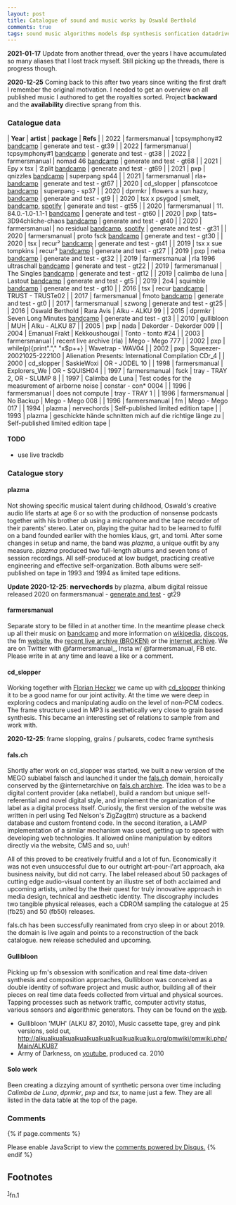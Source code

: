 ```yaml
---
layout: post
title: Catalogue of sound and music works by Oswald Berthold
comments: true
tags: sound music algorithms models dsp synthesis sonfication datadriven audio digital musician aesthetics
---
```


**2021-01-17** Update from another thread, over the years I have
accumulated so many aliases that I lost track myself. Still picking up
the threads, there is progress though.

**2020-12-25** Coming back to this after two years since writing the
first draft I remember the original motivation. I needed to get an
overview on all published music I authored to get the royalties
sorted. Project **backward** and the **availability** directive sprang
from this.

### Catalogue data

| **Year** | **artist**         | **package**                                                                                                                                                              | **Refs**                                              |
| 2022     | farmersmanual      | tcpsymphony#2 [bandcamp](https://farmersmanual.bandcamp.com/album/tcpsymphony-2)                                                                                         | generate and test - gt39                              |
| 2022     | farmersmanual      | tcpsymphony#1 [bandcamp](https://farmersmanual.bandcamp.com/album/tcpsymphony-1)                                                                                         | generate and test - gt38                              |
| 2022     | farmersmanual      | nomad 46 [bandcamp](https://farmersmanual.bandcamp.com/album/nomad-46)                                                                                                   | generate and test - gt68                              |
| 2021     | Epy x tsx          | ☡plit [bandcamp](https://farmersmanual.bandcamp.com/album/plit)                                                                                                          | generate and test - gt69                              |
| 2021     | pxp                | qnizzles [bandcamp](https://superpang.bandcamp.com/album/qnizzles-dbg-0)                                                                                                 | superpang sp44                                        |
| 2021     | farmersmanual      | rla+ [bandcamp](https://farmersmanual.bandcamp.com/album/rla)                                                                                                            | generate and test - gt67                              |
| 2020     | cd\_slopper        | pfanscotcoe [bandcamp](https://superpang.bandcamp.com/album/pfanscotcoe)                                                                                                 | superpang - sp37                                      |
| 2020     | dprmkr             | flowers a sun hazy, [bandcamp](https://dprmkr.bandcamp.com/album/flowers-a-sun-hazy)                                                                                     | generate and test - gt9                               |
| 2020     | tsx x psygod       | smelt, [bandcamp](https://tsx1.bandcamp.com/album/l-s), [spotify](https://open.spotify.com/album/77WRV3JvtnslEgobKj4GkX?si=erX_cVaKTTa7_jDM60gmog&dl_branch=1)           | generate and test - gt55                              |
| 2020     | farmersmanual      | 11​.​84​.​0​.​-​1​.​0​-​1​.​1​-​1 [bandcamp](https://farmersmanual.bandcamp.com/album/11840-10-11-1)                                                                                    | generate and test - gt60                              |
| 2020     | pxp                | tats​=​3D94chliche​-​chaos [bandcamp](https://farmersmanual.bandcamp.com/album/tats-3d94chliche-chaos)                                                                       | generate and test - gt40                              |
| 2020     | farmersmanual      | no residual [bandcamp](https://farmersmanual.bandcamp.com/album/no-residual), [spotify](https://open.spotify.com/album/6jmPYaDaBJi8WVPeiWwqPZ?si=W3lu_eJ6SoK_3rg4PkArbQ) | generate and test - gt31                              |
| 2020     | farmersmanual      | proto fsck [bandcamp](https://farmersmanual.bandcamp.com/album/proto-fsck)                                                                                               | generate and test - gt30                              |
| 2020     | tsx                | recur² [bandcamp](https://tsx1.bandcamp.com/album/recur-2?label=3200328970&tab=music)                                                                                    | generate and test - gt41                              |
| 2019     | tsx x sue tompkins | recur³ [bandcamp](https://farmersmanual.bandcamp.com/album/recur)                                                                                                        | generate and test - gt27                              |
| 2019     | pxp                | neba [bandcamp](https://farmersmanual.bandcamp.com/album/neba)                                                                                                           | generate and test - gt32                              |
| 2019     | farmersmanual      | rla 1996 ultraschall [bandcamp](https://farmersmanual.bandcamp.com/album/rla-1996-ultraschall)                                                                           | generate and test - gt22                              |
| 2019     | farmersmanual      | The Singles [bandcamp](https://farmersmanual.bandcamp.com/album/the-singles)                                                                                             | generate and test - gt12                              |
| 2019     | calimba de luna    | Lastout [bandcamp](https://farmersmanual.bandcamp.com/album/lastout)                                                                                                     | generate and test - gt5                               |
| 2019     | 2o4                | squimble [bandcamp](https://2o4m.bandcamp.com/album/squimble)                                                                                                            | generate and test - gt10                              |
| 2016     | tsx                | recur [bandcamp](https://trust.bandcamp.com/album/recur)                                                                                                                 | TRUST - TRUSTe02                                      |
| 2017     | farmersmanual      | fmoto [bandcamp](https://farmersmanual.bandcamp.com/album/fmoto)                                                                                                         | generate and test - gt0                               |
| 2017     | farmersmanual      | szwong                                                                                                                                                                   | generate and test - gt25                              |
| 2016     | Oswald Berthold    | Rara Avis                                                                                                                                                                | Alku - ALKU 99                                        |
| 2015     | dprmkr             | Seven Long Minutes [bandcamp](https://dprmkr.bandcamp.com/album/seven-long-minutes)                                                                                      | generate and test - gt3                               |
| 2010     | gullibloon         | MUH                                                                                                                                                                      | Alku - ALKU 87                                        |
| 2005     | pxp                | nada                                                                                                                                                                     | Dekorder - Dekorder 009                               |
| 2004     | Emanual Frakt      | Kekkoushougai                                                                                                                                                            | Tonto - tonto \#24                                    |
| 2003     | farmersmanual      | recent live archive (rla)                                                                                                                                                | Mego - Mego 777                                       |
| 2002     | pxp                | while(p){print"."," "x$p++}                                                                                                                                              | Wavetrap - WAV04                                      |
| 2002     | pxp                | Squeezer-20021025-222100                                                                                                                                                 | Alienation Presents: International Compilation CDr\_4 |
| 2000     | cd\_slopper        | SaskieWoxi                                                                                                                                                               | OR - JODEL 10                                         |
| 1998     | farmersmanual      | Explorers\_We                                                                                                                                                            | OR - SQUISH04                                         |
| 1997     | farmersmanual      | fsck                                                                                                                                                                     | tray - TRAY 2, OR - SLUMP 8                           |
| 1997     | Calimba de Luna    | Test codes for the measurement of airborne noise                                                                                                                         | constar - con\* 0004                                  |
| 1996     | farmersmanual      | does not compute                                                                                                                                                         | tray - TRAY 1                                         |
| 1996     | farmersmanual      | No Backup                                                                                                                                                                | Mego - Mego 008                                       |
| 1996     | farmersmanual      | fm                                                                                                                                                                       | Mego - Mego 017                                       |
| 1994     | plazma             | nervechords                                                                                                                                                              | Self-published limited edition tape                   |
| 1993     | plazma             | geschickte hände schnitten mich auf die richtige länge zu                                                                                                                | Self-published limited edition tape                   |

#### TODO
- use live trackdb

### Catalogue story

#### plazma

Not showing specific musical talent during childhood, Oswald's
creative audio life starts at age 6 or so with the production of
nonsense podcasts together with his brother *ub* using a microphone
and the tape recorder of their parents' stereo. Later on, playing the
guitar had to be learned to fulfil on a band founded earlier with the
homies klaus, grt, and tomi. After some changes in setup and name, the
band was *plazma*, a unique outfit by any measure. *plazma* produced
two full-length albums and seven tons of session recordings. All
self-produced at low budget, practicing creative engineering and
effective self-organization. Both albums were self-published on tape
in 1993 and 1994 as limited tape editions.

**Update 2020-12-25**: 𝗻𝗲𝗿𝘃𝗲𝗰𝗵𝗼𝗿𝗱𝘀 by plazma, album digital reissue released 2020 on farmersmanual - [generate and test](https://farmersmanual.bandcamp.com/album/nervechords) - gt29

#### farmersmanual

Separate story to be filled in at another time. In the meantime please
check up all their music on
[bandcamp](https://farmersmanual.bandcamp.com/) and more information
on [wikipedia](https://en.wikipedia.org/wiki/Farmers_Manual),
[discogs](https://www.discogs.com/artist/356-Farmers-Manual), the fm
[website](http://web.fm), the [recent live archive
(BROKEN)](http://rla.web.fm) or the [internet
archive](https://archive.org/search.php?query=farmersmanual). We are
on Twitter with @farmersmanual_, Insta w/ @farmersmanual, FB
etc. Please write in at any time and leave a like or a comment.

#### cd\_slopper

Working together with [Florian Hecker](http://florianhecker.blogspot.com/) we came up with
[cd\_slopper](https://www.discogs.com/artist/11328-CD_slopper) thinking it to be a
good name for our joint activity. At the time we were deep in
exploring codecs and manipulating audio on the level of non-PCM
codecs. The frame structure used in MP3 is aesthetically very close to
grain based synthesis. This became an interesting set of relations to
sample from and work with.

**2020-12-25**: frame slopping, grains / pulsarets, codec frame
synthesis

#### fals.ch

Shortly after work on cd\_slopper was started, we built a new version
of the MEGO sublabel falsch and launched it under the
[fals.ch](https://fals.ch) domain, heroically conserved by the
@internetarchive on [fals.ch
archive](https://web.archive.org/web/19991218005216/http://fals.ch). The
idea was to be a digital content provider (aka netlabel), build a
random but unique self-referential and novel digital style, and
implement the organization of the label as a digital process
itself. Curiosly, the first version of the website was written in perl
using Ted Nelson's ZigZag(tm) structure as a backend database and
custom frontend code. In the second iteration, a LAMP implementation
of a similar mechanism was used, getting up to speed with developing
web technologies. It allowed online manipulation by editors directly
via the website, CMS and so, uuh!

All of this proved to be creatively fruitful and a lot of fun.
Economically it was not even unsuccessful due to our outright
art-pour-l'art approach, aka business naivity, but did not carry. The
label released about 50 packages of cutting edge audio-visual content
by an illustre set of both acclaimed and upcoming artists, united by
the their quest for truly innovative approach in media design,
technical and aesthetic identity. The discography includes two
tangible physical releases, each a CDROM sampling the catalogue at 25
(fb25) and 50 (fb50) releases.

fals.ch has been successfully reanimated from cryo sleep in or
about 2019. the domain is live again and points to a reconstruction of
the back catalogue. new release scheduled and upcoming.

#### Gullibloon

Picking up fm's obsession with sonification and real time data-driven
synthesis and composition approaches, Gullibloon was conceived as a
double identity of software project and music author, building all of
their pieces on real time data feeds collected from virtual and
physical sources. Tapping processes such as network traffic, computer
activity status, various sensors and algorithmic generators. They can
be found on the [web](https://gullibloon.org).

- Gullibloon 'MUH' (ALKU 87, 2010), Music cassette tape, grey and pink versions, sold out, <http://alkualkualkualkualkualkualkualkualkualku.org/pmwiki/pmwiki.php/Main/ALKU87>
- Army of Darkness, on [youtube](https://www.youtube.com/watch?v=a7nEPDXEioM&t=28s), produced ca. 2010

#### Solo work

Been creating a dizzying amount of synthetic persona over time
including *Calimba de Luna*, *dprmkr*, *pxp* and *tsx*, to name just a
few. They are all listed in the data table at the top of the page.

### Comments

{% if page.comments %}
<div id="disqus_thread"></div>
<script>

/**
*  RECOMMENDED CONFIGURATION VARIABLES: EDIT AND UNCOMMENT THE SECTION BELOW TO INSERT DYNAMIC VALUES FROM YOUR PLATFORM OR CMS.
*  LEARN WHY DEFINING THESE VARIABLES IS IMPORTANT: https://disqus.com/admin/universalcode/#configuration-variables*/
/*
var disqus_config = function () {
this.page.url = PAGE_URL;  // Replace PAGE_URL with your page's canonical URL variable
this.page.identifier = PAGE_IDENTIFIER; // Replace PAGE_IDENTIFIER with your page's unique identifier variable
};
*/
(function() { // DON'T EDIT BELOW THIS LINE
var d = document, s = d.createElement('script');
s.src = '//x75.disqus.com/embed.js';
s.setAttribute('data-timestamp', +new Date());
(d.head || d.body).appendChild(s);
})();
</script>
<noscript>Please enable JavaScript to view the <a href="https://disqus.com/?ref_noscript">comments powered by Disqus.</a></noscript>
{% endif %}


Footnotes
---------

<sup><a id="fn.1" href="#fnr.1">1</a></sup>fn.1
